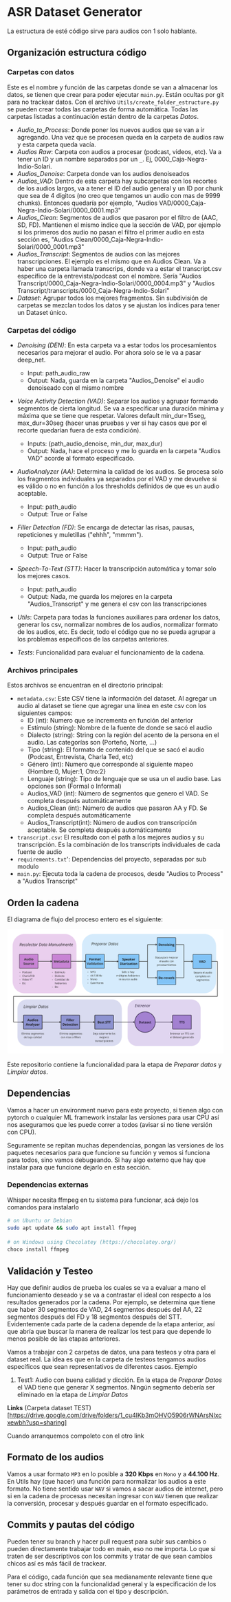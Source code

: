 # ASR Dataset Generator
La estructura de esté código sirve para audios con 1 solo hablante.

## Organización estructura código
### Carpetas con datos
Este es el nombre y función de las carpetas donde se van a almacenar los datos, se tienen que crear para poder ejecutar `main.py`. Están ocultas por git para no trackear datos. Con el archivo `Utils/create_folder_estructure.py` se pueden crear todas las carpetas de forma automática. Todas las carpetas listadas a continuación están dentro de la carpetas *Datos*.

- *Audio_to_Process*: Donde poner los nuevos audios que se van a ir agregando. Una vez que se procesen queda en la carpeta de audios raw y esta carpeta queda vacía.
- *Audios Raw*: Carpeta con audios a procesar (podcast, videos, etc). Va a tener un ID y un nombre separados por un `_`. Ej, 0000_Caja-Negra-Indio-Solari. 
- *Audios_Denoise*: Carpeta donde van los audios denoiseados
- *Audios_VAD*: Dentro de esta carpeta hay subcarpetas con los recortes de los audios largos, va a tener el ID del audio general y un ID por chunk que sea de 4 dígitos (no creo que tengamos un audio con mas de 9999 chunks). Entonces quedaría por ejemplo, "Audios VAD/0000_Caja-Negra-Indio-Solari/0000_0001.mp3"
- *Audios_Clean*: Segmentos de audios que pasaron por el filtro de (AAC, SD, FD). Mantienen el mismo indice que la sección de VAD, por ejemplo si los primeros dos audio no pasan el filtro el primer audio en esta sección es, "Audios Clean/0000_Caja-Negra-Indio-Solari/0000_0001.mp3"
- *Audios_Transcript*: Segmentos de audios con las mejores transcripciones. El ejemplo es el mismo que en Audios Clean. Va a haber una carpeta llamada transcrips, donde va a estar el transcript.csv específico de la entrevista/podcast con el nombre. Sería "Audios Transcript/0000_Caja-Negra-Indio-Solari/0000_0004.mp3" y "Audios Transcript/transcripts/0000_Caja-Negra-Indio-Solari"
- *Dataset*: Agrupar todos los mejores fragmentos. Sin subdivisión de carpetas se mezclan todos los datos y se ajustan los indices para tener un Dataset único. 

### Carpetas del código
- *Denoising (DEN)*: En esta carpeta va a estar todos los procesamientos necesarios para mejorar el audio. Por ahora solo se le va a pasar deep_net.
    - Input: path_audio_raw
    - Output: Nada, guarda en la carpeta "Audios_Denoise" el audio denoiseado con el mismo nombre

- *Voice Activity Detection (VAD)*: Separar los audios y agrupar formando segmentos de cierta longitud. Se va a específicar una duración mínima y máxima que se tiene que respetar. Valores default min_dur=15seg, max_dur=30seg (hacer unas pruebas y ver si hay casos que por el recorte quedarían fuera de esta condición).
    - Inputs: (path_audio_denoise, min_dur, max_dur)
    - Output: Nada, hace el proceso y me lo guarda en la carpeta "Audios VAD" acorde al formato especificado.

- *AudioAnalyzer (AA)*: Determina la calidad de los audios. Se procesa solo los fragmentos individuales ya separados por el VAD y me devuelve si es válido o no en función a los thresholds definidos de que es un audio aceptable.
    - Input: path_audio
    - Output: True or False

- *Filler Detection (FD)*: Se encarga de detectar las risas, pausas, repeticiones y muletillas ("ehhh", "mmmm").
    - Input: path_audio 
    - Output: True or False

- *Speech-To-Text (STT)*: Hacer la transcripción automática y tomar solo los mejores casos.
    - Input: path_audio 
    - Output: Nada, me guarda los mejores en la carpeta "Audios_Transcript" y me genera el csv con las transcripciones

- *Utils*: Carpeta para todas la funciones auxiliares para ordenar los datos, generar los csv, normalizar nombres de los audios, normalizar formato de los audios, etc. Es decir, todo el código que no se pueda agrupar a los problemas específicos de las carpetas anteriores. 

- *Tests*: Funcionalidad para evaluar el funcionamiento de la cadena.  

### Archivos principales
Estos archivos se encuentran en el directorio principal:

- `metadata.csv`: Este CSV tiene la información del dataset. Al agregar un audio al dataset se tiene que agregar una línea en este csv con los siguientes campos:
    * ID (int): Numero que se incrementa en función del anterior
    * Estímulo (string): Nombre de la fuente de donde se sacó el audio
    * Dialecto (string): String con la región del acento de la persona en el audio. Las categorías son (Porteño, Norte, ...)
    * Tipo (string): El formato de contenido del que se sacó el audio (Podcast, Entrevista, Charla Ted, etc) 
    * Género (int): Numero que corresponde al siguiente mapeo {Hombre:0, Mujer:1, Otro:2}
    * Lenguaje (string): Tipo de lenguaje que se usa un el audio base. Las opciones son (Formal o Informal)  
    * Audios_VAD (int): Número de segmentos que genero el VAD. Se completa después automáticamente
    * Audios_Clean (int): Número de audios que pasaron AA y FD. Se completa después automáticamente
    * Audios_Transcript(int): Número de audios con transcripción aceptable. Se completa después automáticamente
- `transcript.csv`: El resultado con el path a los mejores audios y su transcripción. Es la combinación de los transcripts individuales de cada fuente de audio 
- `requirements.txt`': Dependencias del proyecto, separadas por sub modulo
- `main.py`: Ejecuta toda la cadena de procesos, desde "Audios to Process" a "Audios Transcript" 

## Orden la cadena
El diagrama de flujo del proceso entero es el siguiente:

![ASR Corpus Generator](Utils/assets/diagrama-algoritmo.PNG)

Este repositorio contiene la funcionalidad para la etapa de *Preparar datos* y *Limpiar datos*.

## Dependencias
Vamos a hacer un environment nuevo para este proyecto, si tienen algo con pytorch o cualquier ML framework instalar las versiones para usar CPU así nos aseguramos que les puede correr a todos (avisar si no tiene versión con CPU).

Seguramente se repitan muchas dependencias, pongan las versiones de los paquetes necesarios para que funcione su función y vemos si funciona para todos, sino vamos debugeando. Si hay algo externo que hay que instalar para que funcione dejarlo en esta sección.

### Dependencias externas
Whisper necesita ffmpeg en tu sistema para funcionar, acá dejo los comandos para instalarlo
```bash
# on Ubuntu or Debian
sudo apt update && sudo apt install ffmpeg

# on Windows using Chocolatey (https://chocolatey.org/)
choco install ffmpeg
```
## Validación y Testeo
Hay que definir audios de prueba los cuales se va a evaluar a mano el funcionamiento deseado y se va a contrastar el ideal con respecto a los resultados generados por la cadena. Por ejemplo, se determina que tiene que haber 30 segmentos de VAD, 24 segmentos después del AA, 22 segmentos después del FD y 18 segmentos después del STT.
Evidentemente cada parte de la cadena depende de la etapa anterior, así que abría que buscar la manera de realizar los test para que depende lo menos posible de las etapas anteriores.

Vamos a trabajar con 2 carpetas de datos, una para testeos y otra para el dataset real. La idea es que en la carpeta de testeos tengamos audios específicos que sean representativos de diferentes casos. Ejemplo
1) Test1: Audio con buena calidad y dicción. En la etapa de *Preparar Datos* el VAD tiene que generar X segmentos. Ningún segmento debería ser eliminado en la etapa de *Limpiar Datos*

**Links**
(Carpeta dataset TEST)[https://drive.google.com/drive/folders/1_cu4lKb3mOHVO5906rWNArsNIxcxewbh?usp=sharing]

Cuando arranquemos compoleto con el otro link


## Formato de los audios
Vamos a usar formato `MP3` en lo posible a **320 Kbps** en `Mono` y a **44.100 Hz**. En Utils hay (que hacer) una función para normalizar los audios a este formato. No tiene sentido usar `WAV` si vamos a sacar audios de internet, pero si en la cadena de procesas necesitan ingresar con `WAV` tienen que realizar la conversión, procesar y después guardar en el formato especificado.

## Commits y pautas del código 
Pueden tener su branch y hacer pull request para subir sus cambios o pueden directamente trabajar todo en main, eso no me importa. Lo que si traten de ser descriptivos con los commits y tratar de que sean cambios chicos así es más fácil de trackear.

Para el código, cada función que sea medianamente relevante tiene que tener su doc string con la funcionalidad general y la especificación de los parámetros de entrada y salida con el tipo y descripción.